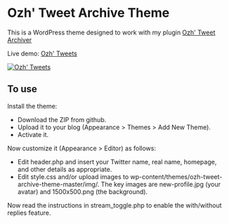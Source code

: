 # Ozh' Tweet Archive Theme

This is a WordPress theme designed to work with my plugin [Ozh' Tweet Archiver](http://planetozh.com/blog/my-projects/ozh-tweet-archiver-backup-twitter-with-wordpress/)

Live demo: [Ozh' Tweets](http://planetozh.com/tweets/)

[![Ozh' Tweets](https://raw.githubusercontent.com/ozh/ozh-tweet-archive-theme/master/screenshot.png)](http://planetozh.com/tweets/)

## To use

Install the theme:

* Download the ZIP from github.
* Upload it to your blog (Appearance > Themes > Add New Theme).
* Activate it.

Now customize it (Appearance > Editor) as follows:

* Edit header.php and insert your Twitter name, real name, homepage, and other details as appropriate.
* Edit style.css and/or upload images to wp-content/themes/ozh-tweet-archive-theme-master/img/. The key images are new-profile.jpg (your avatar) and 1500x500.png (the background).

Now read the instructions in stream_toggle.php to enable the with/without replies feature.
